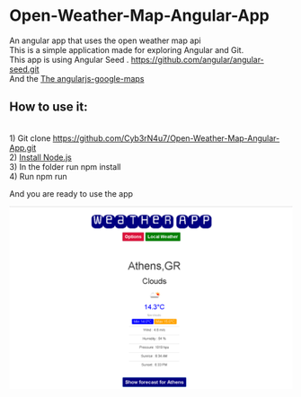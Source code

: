 
# Open-Weather-Map-Angular-App

An angular app that uses the open weather map api
</br>This is a simple application made for exploring Angular and Git.
</br>This app is using Angular Seed . https://github.com/angular/angular-seed.git
</br> And the <a href='https://ngmap.github.io/' target='blank_'> The angularjs-google-maps</a>

## How to use it:
</br>1) Git clone https://github.com/Cyb3rN4u7/Open-Weather-Map-Angular-App.git
</br>2) <a href='https://nodejs.org/' target ='blank_'>Install Node.js</a>
</br>3) In the folder run  npm install
</br>4) Run npm run

And you are ready to use the app



<img src="app/img/weather-app.png" alt="OpenWeather App"/>
